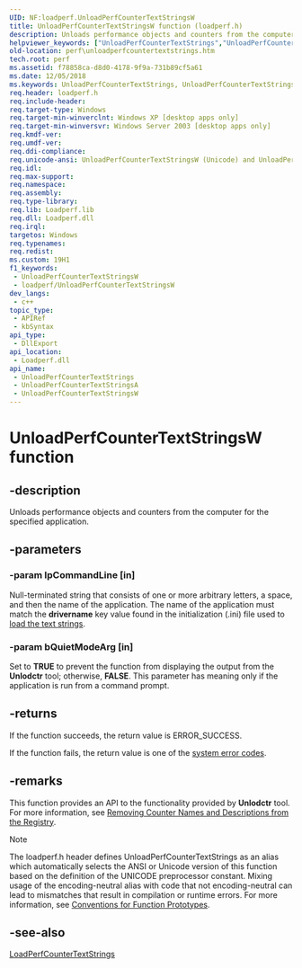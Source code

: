 ```yaml
---
UID: NF:loadperf.UnloadPerfCounterTextStringsW
title: UnloadPerfCounterTextStringsW function (loadperf.h)
description: Unloads performance objects and counters from the computer for the specified application.
helpviewer_keywords: ["UnloadPerfCounterTextStrings","UnloadPerfCounterTextStrings function [Perf]","UnloadPerfCounterTextStringsA","UnloadPerfCounterTextStringsW","_win32_unloadperfcountertextstrings","base.unloadperfcountertextstrings","loadperf/UnloadPerfCounterTextStrings","loadperf/UnloadPerfCounterTextStringsA","loadperf/UnloadPerfCounterTextStringsW","perf.unloadperfcountertextstrings"]
old-location: perf\unloadperfcountertextstrings.htm
tech.root: perf
ms.assetid: f78858ca-d8d0-4178-9f9a-731b89cf5a61
ms.date: 12/05/2018
ms.keywords: UnloadPerfCounterTextStrings, UnloadPerfCounterTextStrings function [Perf], UnloadPerfCounterTextStringsA, UnloadPerfCounterTextStringsW, _win32_unloadperfcountertextstrings, base.unloadperfcountertextstrings, loadperf/UnloadPerfCounterTextStrings, loadperf/UnloadPerfCounterTextStringsA, loadperf/UnloadPerfCounterTextStringsW, perf.unloadperfcountertextstrings
req.header: loadperf.h
req.include-header: 
req.target-type: Windows
req.target-min-winverclnt: Windows XP [desktop apps only]
req.target-min-winversvr: Windows Server 2003 [desktop apps only]
req.kmdf-ver: 
req.umdf-ver: 
req.ddi-compliance: 
req.unicode-ansi: UnloadPerfCounterTextStringsW (Unicode) and UnloadPerfCounterTextStringsA (ANSI)
req.idl: 
req.max-support: 
req.namespace: 
req.assembly: 
req.type-library: 
req.lib: Loadperf.lib
req.dll: Loadperf.dll
req.irql: 
targetos: Windows
req.typenames: 
req.redist: 
ms.custom: 19H1
f1_keywords:
 - UnloadPerfCounterTextStringsW
 - loadperf/UnloadPerfCounterTextStringsW
dev_langs:
 - c++
topic_type:
 - APIRef
 - kbSyntax
api_type:
 - DllExport
api_location:
 - Loadperf.dll
api_name:
 - UnloadPerfCounterTextStrings
 - UnloadPerfCounterTextStringsA
 - UnloadPerfCounterTextStringsW
---
```


# UnloadPerfCounterTextStringsW function


## -description

Unloads performance objects and counters from the computer for the specified application.

## -parameters

### -param lpCommandLine [in]

Null-terminated string that consists of one or more arbitrary letters, a space, and then the name of the application. The name of the application must match the <b>drivername</b> key value found in the initialization (.ini) file used to <a href="/windows/desktop/api/loadperf/nf-loadperf-loadperfcountertextstringsa">load the text strings</a>.

### -param bQuietModeArg [in]

Set to <b>TRUE</b> to prevent the function from displaying the output from the <b>Unlodctr</b> tool; otherwise, <b>FALSE</b>. This parameter has meaning only if the application is run from a command prompt.

## -returns

If the function succeeds, the return value is ERROR_SUCCESS.
						

If the function fails, the return value is one of the 
<a href="/windows/desktop/Debug/system-error-codes">system error codes</a>.

## -remarks

This function provides an API to the functionality provided by <b>Unlodctr</b> tool. For more information, see <a href="/windows/desktop/PerfCtrs/removing-counter-names-and-descriptions-from-the-registry">Removing Counter Names and Descriptions from the Registry</a>.





> [!NOTE]
> The loadperf.h header defines UnloadPerfCounterTextStrings as an alias which automatically selects the ANSI or Unicode version of this function based on the definition of the UNICODE preprocessor constant. Mixing usage of the encoding-neutral alias with code that not encoding-neutral can lead to mismatches that result in compilation or runtime errors. For more information, see [Conventions for Function Prototypes](/windows/win32/intl/conventions-for-function-prototypes).

## -see-also

<a href="/windows/desktop/api/loadperf/nf-loadperf-loadperfcountertextstringsa">LoadPerfCounterTextStrings</a>